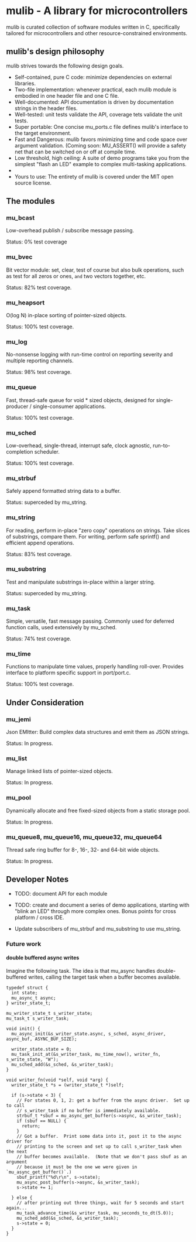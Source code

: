 # mulib - A library for microcontrollers

mulib is curated collection of software modules written in C, specifically
tailored for microcontrollers and other resource-constrained environments.

## mulib's design philosophy

mulib strives towards the following design goals.

* Self-contained, pure C code: minimize dependencies on external libraries.
* Two-file implementation: whenever practical, each mulib module is embodied in
  one header file and one C file.
* Well-documented: API documentation is driven by documentation strings in the
  header files.
* Well-tested: unit tests validate the API, coverage tets validate the unit
  tests.
* Super portable: One concise mu_ports.c file defines mulib's interface to the
  target environment.
* Fast and Dangerous: mulib favors minimizing time and code space over argument
  validation.  (Coming soon: MU_ASSERT() will provide a safety net that can be
  switched on or off at compile time.
* Low threshold, high ceiling: A suite of demo programs take you from the
  simplest "flash an LED" example to complex multi-tasking applications.
*
* Yours to use: The entirety of mulib is covered under the MIT open source
  license.

## The modules

### mu_bcast

Low-overhead publish / subscribe message passing.

Status: 0% test coverage

### mu_bvec

Bit vector module: set, clear, test of course but also bulk operations, such as
test for all zeros or ones, `and` two vectors together, etc.

Status: 82% test coverage.

### mu_heapsort

O(log N) in-place sorting of pointer-sized objects.

Status: 100% test coverage.

### mu_log

No-nonsense logging with run-time control on reporting severity and multiple
reporting channels.

Status: 98% test coverage.

### mu_queue

Fast, thread-safe queue for void * sized objects, designed for single-producer /
single-consumer applications.

Status: 100% test coverage.

### mu_sched

Low-overhead, single-thread, interrupt safe, clock agnostic, run-to-completion
scheduler.

Status: 100% test coverage.

### mu_strbuf

Safely append formatted string data to a buffer.

Status: superceded by mu_string.

### mu_string

For reading, perform in-place "zero copy" operations on strings.  Take slices of
substrings, compare them.  For writing, perform safe sprintf() and efficient
append operations.

Status: 83% test coverage.

### mu_substring

Test and manipulate substrings in-place within a larger string.

Status: superceded by mu_string.

### mu_task

Simple, versatile, fast message passing.  Commonly used for deferred function
calls, used extensively by mu_sched.

Status: 74% test coverage.

### mu_time

Functions to manipulate time values, properly handling roll-over.  Provides
interface to platform specific support in port/port.c.

Status: 100% test coverage.

## Under Consideration

### mu_jemi

Json EMItter: Build complex data structures and emit them as JSON strings.

Status: In progress.

### mu_list

Manage linked lists of pointer-sized objects.

Status: In progress.

### mu_pool

Dynamically allocate and free fixed-sized objects from a static storage pool.

Status: In progress.

### mu_queue8, mu_queue16, mu_queue32, mu_queue64

Thread safe ring buffer for 8-, 16-, 32- and 64-bit wide objects.

Status: In progress.

## Developer Notes

* TODO: document API for each module

* TODO: create and document a series of demo applications, starting with "blink
an LED" through more complex ones.  Bonus points for cross platform / cross IDE.

* Update subscribers of mu_strbuf and mu_substring to use mu_string.

### Future work

#### double buffered async writes

Imagine the following task.  The idea is that mu_async handles double-buffered
writes, calling the target task when a buffer becomes available.

```
typedef struct {
  int state;
  mu_async_t async;
} writer_state_t;

mu_writer_state_t s_writer_state;
mu_task_t s_writer_task;

void init() {
  mu_async_init(&s_writer_state.async, s_sched, async_driver, async_buf, ASYNC_BUF_SIZE);

  writer_state.state = 0;
  mu_task_init_at(&s_writer_task, mu_time_now(), writer_fn, s_write_state, "W");
  mu_sched_add(&s_sched, &s_writer_task);
}

void writer_fn(void *self, void *arg) {
  writer_state_t *s = (writer_state_t *)self;

  if (s->state < 3) {
    // For states 0, 1, 2: get a buffer from the async driver.  Set up to call
    // s_writer_task if no buffer is immediately available.
    strbuf_t *sbuf = mu_async_get_buffer(s->async, &s_writer_task);
    if (sbuf == NULL) {
      return;
    }
    // Got a buffer.  Print some data into it, post it to the async driver for
    // printing to the screen and set up to call s_writer_task when the next
    // buffer becomes available.  (Note that we don't pass sbuf as an argument
    // because it must be the one we were given in `mu_async_get_buffer()`.)
    sbuf_printf("%d\r\n", s->state);
    mu_async_post_buffer(s->async, &s_writer_task);
    s->state += 1;

  } else {
    // after printing out three things, wait for 5 seconds and start again...
    mu_task_advance_time(&s_writer_task, mu_seconds_to_dt(5.0));
    mu_sched_add(&s_sched, &s_writer_task);
    s->state = 0;
  }
}

```
